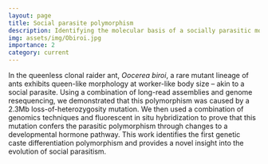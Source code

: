 ```yaml
---
layout: page
title: Social parasite polymorphism
description: Identifying the molecular basis of a socially parasitic morph in Oocerea biroi
img: assets/img/Obiroi.jpg
importance: 2
category: current
---
```


In the queenless clonal raider ant, *Oocerea biroi*, a rare mutant lineage of ants exhibits queen-like morphology at worker-like body size – akin to a social parasite. Using a combination of long-read assemblies and genome resequencing, we demonstrated that this polymorphism was caused by a 2.3Mb loss-of-heterozygosity mutation. We then used a combination of genomics techniques and fluorescent in situ hybridization to prove that this mutation confers the parasitic polymorphism through changes to a developmental hormone pathway. This work identifies the first genetic caste differentiation polymorphism and provides a novel insight into the evolution of social parasitism.
